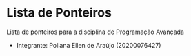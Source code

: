 # Lista de Ponteiros
Lista de ponteiros para a disciplina de Programação Avançada

- Integrante: Poliana Ellen de Araújo (20200076427)
